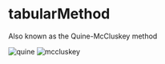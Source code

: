 # tabularMethod
Also known as the Quine-McCluskey method

![quine](https://news.harvard.edu/wp-content/uploads/2001/01/09-vanquine-325-11.jpg)
![mccluskey](https://ethw.org/w/images/thumb/7/7d/Edward_J._McCluskey_2439%281%29.jpg/300px-Edward_J._McCluskey_2439%281%29.jpg)
